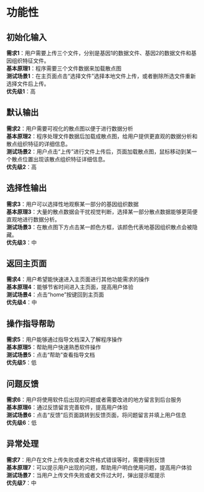 # 功能性
## 初始化输入
  **需求1**：用户需要上传三个文件，分别是基因1的数据文件、基因2的数据文件和基因组织特征文件。  
  **基本原理1**：程序需要三个文件数据来加载散点图  
  **测试场景1**：在主页面点击“选择文件”选择本地文件上传，或者删除所选文件重新选择文件后上传。  
  **优先级1**：高  
## 默认输出
   **需求2**：用户需要可视化的散点图以便于进行数据分析    
   **基本原理2**：程序处理文件数据后加载成散点图，给用户提供更直观的数据分析和散点组织特征的详细信息。  
   **测试场景2**：用户点击“上传”进行文件上传后，页面加载散点图，鼠标移动到某一个散点位置出现该散点组织特征详细信息。  
   **优先级2**：高  
## 选择性输出
   **需求3**：用户可以选择性地观察某一部分的基因组织数据  
   **基本原理3**：大量的散点数据会干扰视觉判断，选择某一部分散点数据能够更简便直观地进行数据分析。  
   **测试场景3**：在散点图下方点击某一颜色方框，该颜色代表地基因组织散点会被隐藏。  
   **优先级3**：中  
## 返回主页面
   **需求4**：用户希望能快速进入主页面进行其他功能需求的操作  
   **基本原理4**：能够节省时间进入主页面，提高用户体验  
   **测试场景4**：点击“home”按键回到主页面  
   **优先级4**：中  
## 操作指导帮助
   **需求5**：用户能够通过指导文档深入了解程序操作  
   **基本原理5**：帮助用户快速熟悉软件操作  
   **测试场景5**：点击“帮助”查看指导文档  
   **优先级5**：低
## 问题反馈
   **需求6**：用户将使用软件后出现的问题或者需要改进的地方留言到后台服务  
   **基本原理6**：通过反馈留言完善软件，提高用户体验  
   **测试场景6**：点击“反馈”后页面跳转到反馈页面，将问题留言并填上用户信息  
   **优先级6**：低
## 异常处理
   **需求7**：用户在文件上传失败或者文件格式错误等时，需要得到反馈  
   **基本原理7**：可以提示用户出现的问题，帮助用户明白使用问题，提高用户体验  
   **测试场景7**：当用户上传文件失败或者文件过大时，弹出提示框提示  
   **优先级7**：中
